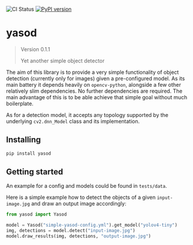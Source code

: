 ![CI Status](https://github.com/michdr/yasod/workflows/CI/badge.svg)
[![PyPI version](https://img.shields.io/pypi/v/yasod)](https://pypi.org/project/yasod)

# yasod
<!--- Don't edit the version line below manually. Let bump2version do it for you. -->
> Version 0.1.1 
>
> Yet another simple object detector
>
The aim of this library is to provide a very simple functionality of object detection (currently only for images) given a pre-configured model.
As its main battery it depends heavily on `opencv-python`, alongside a few other relatively slim dependencies. No further dependencies are required.
The main advantage of this is to be able achieve that simple goal without much boilerplate.

As for a detection model, it accepts any topology supported by the underlying `cv2.dnn_Model` class and its implementation.

## Installing
```bash
pip install yasod
``` 

## Getting started
An example for a config and models could be found in `tests/data`. 

Here is a simple example how to detect the objects of a given `input-image.jpg` and draw an output image accordingly:
```python
from yasod import Yasod

model = Yasod("simple-yasod-config.yml").get_model("yolov4-tiny")
img, detections = model.detect("input-image.jpg")
model.draw_results(img, detections, "output-image.jpg")
``` 
